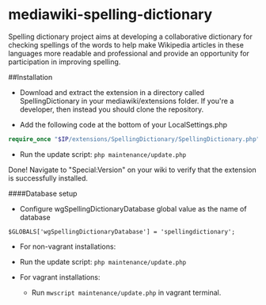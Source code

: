 mediawiki-spelling-dictionary
=============================
Spelling dictionary project aims at developing a collaborative dictionary for checking spellings of the words to help make Wikipedia articles in these languages more readable and professional and provide an opportunity for participation in improving spelling. 

##Installation

- Download and extract the extension in a directory called SpellingDictionary in your mediawiki/extensions folder. If you're a developer, then instead you should clone the repository.

- Add the following code at the bottom of your LocalSettings.php

```php
require_once "$IP/extensions/SpellingDictionary/SpellingDictionary.php";
```
- Run the update script:
```php maintenance/update.php```

Done! Navigate to "Special:Version" on your wiki to verify that the extension is successfully installed.

####Database setup
- Configure wgSpellingDictionaryDatabase global value as the name of database

```$GLOBALS['wgSpellingDictionaryDatabase'] = 'spellingdictionary';```

- For non-vagrant installations:

 - Run the update script:
```php maintenance/update.php```

- For vagrant installations:

  - Run ```mwscript maintenance/update.php``` in vagrant terminal.
